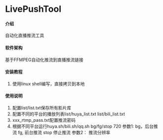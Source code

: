 # LivePushTool

#### 介绍
自动化直播推流工具

#### 软件架构
基于FFMPEG自动化推流到直播推流链接


#### 安装教程

1.  使用linux shell编写，直接拷贝到本地

#### 使用说明

1.  配置list/list.txt保存所有影片库
2.  配置不同的平台的播放列表list/huya_list.txt  list/bili_list.txt  
3.  xxx_rtmp_pass.txt配置推流密码
4.  根据不同平台运行huya.sh/bili.sh/qq.sh bg/fg/stop 720
    参数1: bg，后台推流
          fg, 前台推流
          stop 停止推流
    参数2： 推流分辨率

